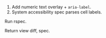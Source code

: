 1. Add numeric text overlay + `aria-label`.
2. System accessibility spec parses cell labels.

Run rspec.

Return view diff, spec.